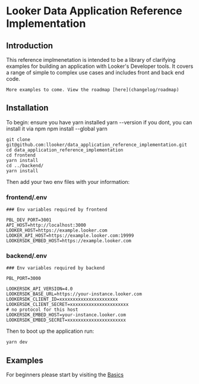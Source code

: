 # Looker Data Application Reference Implementation

## Introduction
This reference implmenetation is intended to be a library of clarifying examples for building an application with Looker's Developer tools. It covers a range of simple to complex use cases and includes front and back end code.

```tip
More examples to come. View the roadmap [here](changelog/roadmap)
```

## Installation
To begin:
ensure you have yarn installed
yarn --version
if you dont, you can install it via npm
npm install --global yarn

`git clone git@github.com:llooker/data_application_reference_implementation.git`\
`cd data_application_reference_implementation`\
`cd frontend`\
`yarn install`\
`cd ../backend/`\
`yarn install`

Then add your two env files with your information:
### frontend/.env
```
### Env variables required by frontend

PBL_DEV_PORT=3001
API_HOST=http://localhost:3000
LOOKER_HOST=https://example.looker.com
LOOKER_API_HOST=https://example.looker.com:19999
LOOKERSDK_EMBED_HOST=https://example.looker.com
```

### backend/.env
```
### Env variables required by backend

PBL_PORT=3000

LOOKERSDK_API_VERSION=4.0
LOOKERSDK_BASE_URL=https://your-instance.looker.com
LOOKERSDK_CLIENT_ID=xxxxxxxxxxxxxxxxxxxxxx
LOOKERSDK_CLIENT_SECRET=xxxxxxxxxxxxxxxxxxxxxx
# no protocol for this host
LOOKERSDK_EMBED_HOST=your-instance.looker.com
LOOKERSDK_EMBED_SECRET=xxxxxxxxxxxxxxxxxxxxxx
```

Then to boot up the application run:

`yarn dev`



## Examples
For beginners please start by visiting the [Basics](https://llooker.github.io/data_application_reference_implementation/basic)